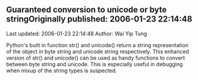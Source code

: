 ## Guaranteed conversion to unicode or byte stringOriginally published: 2006-01-23 22:14:48 
Last updated: 2006-01-23 22:14:48 
Author: Wai Yip Tung 
 
Python's built in function str() and unicode() return a string representation of the object in byte string and unicode string respectively. This enhanced version of str() and unicode() can be used as handy functions to convert between byte string and unicode. This is especially useful in debugging when mixup of the string types is suspected.